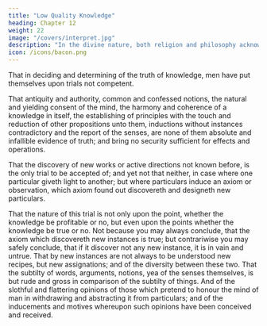 ```yaml
---
title: "Low Quality Knowledge"
heading: Chapter 12
weight: 22
image: "/covers/interpret.jpg"
description: "In the divine nature, both religion and philosophy acknowledges goodness in perfection, science or providence comprehending all things, and absolute sovereignty or kingdom"
icon: /icons/bacon.png
---
```




That in deciding and determining of the truth of knowledge, men have put themselves upon trials not competent. 

That antiquity and authority, common and confessed notions, the natural and yielding consent of the mind, the harmony and coherence of a knowledge in itself, the establishing of principles with the touch and reduction of other propositions unto them, inductions without instances contradictory and the report of the senses, are none of them absolute and infallible evidence of truth; and bring no security sufficient for effects and operations. 

That the discovery of new works or active directions not known before, is the only trial to be accepted of; and yet not that neither, in case where one particular giveth light to another; but where particulars induce an axiom or observation, which axiom found out discovereth and designeth new particulars.

That the nature of this trial is not only upon the point, whether the knowledge be profitable or no, but even upon the points whether the knowledge be true or no. Not because you may always conclude, that the axiom which discovereth new instances is true; but contrariwise you may safely conclude, that if it discover not any new instance, it is in vain and untrue. That by new instances are not always to be understood new recipes, but new assignations; and of the diversity between these two. That the subtilty of words, arguments, notions, yea of the senses themselves, is but rude and gross in comparison of the subtilty of things. And of the slothful and flattering opinions of those which pretend to honour the mind of man in withdrawing and abstracting it from particulars; and of the inducements and motives whereupon such opinions have been conceived and received.


